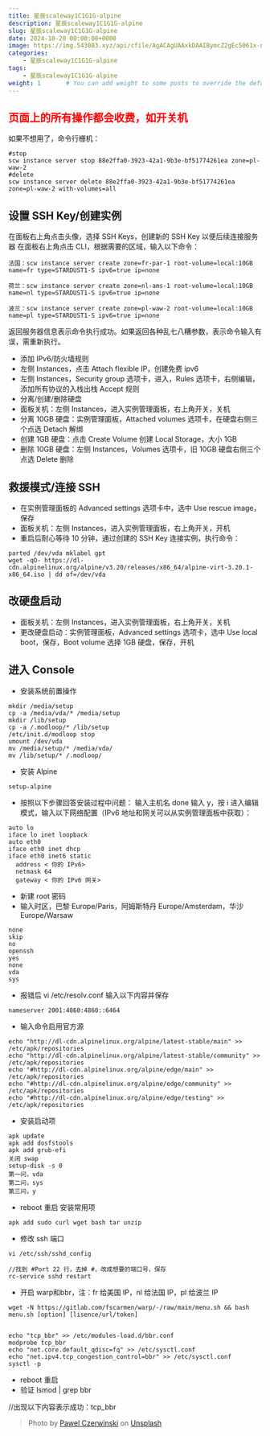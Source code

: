 ```yaml
---
title: 星辰scaleway1C1G1G-alpine
description: 星辰scaleway1C1G1G-alpine
slug: 星辰scaleway1C1G1G-alpine
date: 2024-10-20 00:00:00+0000
image: https://img.543083.xyz/api/cfile/AgACAgUAAxkDAAIBymcZ2gEc5061x-nlL9wtL0TbaIsaAAIlwDEbXNPRVIvESQrMDUDZAQADAgADeAADNgQ
categories:
    - 星辰scaleway1C1G1G-alpine
tags:
    - 星辰scaleway1C1G1G-alpine
weight: 1       # You can add weight to some posts to override the default sorting (date descending)
---
```


## <span style="color:red; font-weight:bold;">页面上的所有操作都会收费，如开关机</span>

如果不想用了，命令行栅机：
```
#stop
scw instance server stop 88e2ffa0-3923-42a1-9b3e-bf51774261ea zone=pl-waw-2
#delete
scw instance server delete 88e2ffa0-3923-42a1-9b3e-bf51774261ea zone=pl-waw-2 with-volumes=all
```

## 设置 SSH Key/创建实例
在面板右上角点击头像，选择 SSH Keys，创建新的 SSH Key 以便后续连接服务器
在面板右上角点击 CLI，根据需要的区域，输入以下命令：
```
法国：scw instance server create zone=fr-par-1 root-volume=local:10GB name=fr type=STARDUST1-S ipv6=true ip=none
 
荷兰：scw instance server create zone=nl-ams-1 root-volume=local:10GB name=nl type=STARDUST1-S ipv6=true ip=none
 
波兰：scw instance server create zone=pl-waw-2 root-volume=local:10GB name=pl type=STARDUST1-S ipv6=true ip=none
```
返回服务器信息表示命令执行成功。如果返回各种乱七八糟参数，表示命令输入有误，需重新执行。
- 添加 IPv6/防火墙规则
- 左侧 Instances，点击 Attach flexible IP，创建免费 ipv6
- 左侧 Instances，Security group 选项卡，进入，Rules 选项卡，右侧编辑，添加所有协议的入栈出栈 Accept 规则
- 分离/创建/删除硬盘
- 面板关机：左侧 Instances，进入实例管理面板，右上角开关，关机
- 分离 10GB 硬盘：实例管理面板，Attached volumes 选项卡，在硬盘右侧三个点选 Detach 解绑
- 创建 1GB 硬盘：点击 Create Volume 创建 Local Storage，大小 1GB
- 删除 10GB 硬盘：左侧 Instances，Volumes 选项卡，旧 10GB 硬盘右侧三个点选 Delete 删除
## 救援模式/连接 SSH
- 在实例管理面板的 Advanced settings 选项卡中，选中 Use rescue image，保存
- 面板关机：左侧 Instances，进入实例管理面板，右上角开关，开机
- 重启后耐心等待 10 分钟，通过创建的 SSH Key 连接实例，执行命令：
```
parted /dev/vda mklabel gpt
wget -qO- https://dl-cdn.alpinelinux.org/alpine/v3.20/releases/x86_64/alpine-virt-3.20.1-x86_64.iso | dd of=/dev/vda
```
## 改硬盘启动
- 面板关机：左侧 Instances，进入实例管理面板，右上角开关，关机
- 更改硬盘启动：实例管理面板，Advanced settings 选项卡，选中 Use local boot，保存，Boot volume 选择 1GB 硬盘，保存，开机
## 进入 Console
- 安装系统前置操作
```
mkdir /media/setup
cp -a /media/vda/* /media/setup
mkdir /lib/setup
cp -a /.modloop/* /lib/setup
/etc/init.d/modloop stop
umount /dev/vda
mv /media/setup/* /media/vda/
mv /lib/setup/* /.modloop/
```
- 安装 Alpine
```
setup-alpine
```
- 按照以下步骤回答安装过程中问题：
输入主机名
done
输入 y，按 i 进入编辑模式，输入以下网络配置（IPv6 地址和网关可以从实例管理面板中获取）：
```
auto lo
iface lo inet loopback
auto eth0
iface eth0 inet dhcp
iface eth0 inet6 static
  address < 你的 IPv6>
  netmask 64
  gateway < 你的 IPv6 网关>
```
- 新建 root 密码
- 输入时区，巴黎 Europe/Paris，阿姆斯特丹 Europe/Amsterdam，华沙 Europe/Warsaw
```
none
skip
no
openssh
yes
none
vda
sys
```
- 报错后 vi /etc/resolv.conf 输入以下内容并保存
```
nameserver 2001:4860:4860::6464
```
- 输入命令启用官方源
```
echo "http://dl-cdn.alpinelinux.org/alpine/latest-stable/main" >> /etc/apk/repositories
echo "http://dl-cdn.alpinelinux.org/alpine/latest-stable/community" >> /etc/apk/repositories
echo "#http://dl-cdn.alpinelinux.org/alpine/edge/main" >> /etc/apk/repositories
echo "#http://dl-cdn.alpinelinux.org/alpine/edge/community" >> /etc/apk/repositories
echo "#http://dl-cdn.alpinelinux.org/alpine/edge/testing" >> /etc/apk/repositories
```
- 安装启动项
```
apk update
apk add dosfstools
apk add grub-efi
关闭 swap
setup-disk -s 0 
第一问，vda
第二问，sys
第三问，y
```
- reboot 重启
安装常用项
```
apk add sudo curl wget bash tar unzip
```
- 修改 ssh 端口
```
vi /etc/ssh/sshd_config
 
//找到 #Port 22 行，去掉 #，改成想要的端口号，保存
rc-service sshd restart
```
- 开启 warp和bbr，注：fr 给美国 IP，nl 给法国 IP，pl 给波兰 IP
```
wget -N https://gitlab.com/fscarmen/warp/-/raw/main/menu.sh && bash menu.sh [option] [lisence/url/token]


echo "tcp_bbr" >> /etc/modules-load.d/bbr.conf
modprobe tcp_bbr
echo "net.core.default_qdisc=fq" >> /etc/sysctl.conf
echo "net.ipv4.tcp_congestion_control=bbr" >> /etc/sysctl.conf
sysctl -p
```
- reboot 重启
- 验证
lsmod | grep bbr
 
//出现以下内容表示成功：tcp_bbr

> Photo by [Pawel Czerwinski](https://unsplash.com/@pawel_czerwinski) on [Unsplash](https://unsplash.com/)